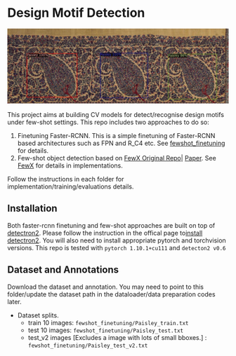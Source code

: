   # Design Motif Detection
<div  align="center">
<img  src="paisleys.png"/>
</div>
  

This project aims at building CV models for detect/recognise design motifs under few-shot settings. This repo includes two approaches to do so:
 

1. Finetuning Faster-RCNN. This is a simple finetuning of Faster-RCNN based architectures such as FPN and R_C4 etc. See [fewshot_finetuning](fewshot_finetuning/) for details.
2. Few-shot object detection based on [FewX Original Repo](https://github.com/fanq15/FewX)| [Paper](https://arxiv.org/abs/1908.01998). See [FewX](FewX) for details in implementations.


Follow the instructions in each folder for implementation/training/evaluations details.

## Installation

Both faster-rcnn finetuning and few-shot approaches are built on top of [detectron2](https://github.com/facebookresearch/detectron2). 
Please follow the instruction in the offical page to[install detectron2](https://detectron2.readthedocs.io/en/latest/tutorials/install.html).
You will also need to install appropriate pytorch and torchvision versions.
This repo is tested with `pytorch 1.10.1+cu111` and `detecton2 v0.6`

## Dataset and Annotations
Download the dataset and annotation.
You may need to point to this folder/update the dataset path in the dataloader/data preparation codes later. 
- Dataset splits. 
  - train 10 images: `fewshot_finetuning/Paisley_train.txt`
  - test 10 images:  `fewshot_finetuning/Paisley_test.txt`
  - test_v2 images [Excludes a image with lots of small bboxes.] :  `fewshot_finetuning/Paisley_test_v2.txt`

